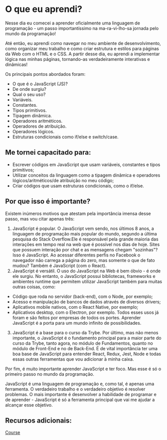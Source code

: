 # O que eu aprendi?

Nesse dia eu comecei a aprender oficialmente uma linguagem de programação - um passo importantíssimo na ma-ra-vi-lho-sa jornada pelo mundo da programação!

Até então, eu aprendi como navegar no meu ambiente de desenvolvimento, como organizar meu trabalho e como criar estrutura e estilos para páginas da Web com o HTML e o CSS. A partir desse dia, eu aprendi a implementar lógica nas minhas páginas, tornando-as verdadeiramente interativas e dinâmicas!

Os principais pontos abordados foram:
- O que é o JavaScript (JS)?
- De onde surgiu?
- Qual o seu uso?
- Variáveis.
- Constantes.
- Tipos primitivos.
- Tipagem dinâmica.
- Operadores aritméticos.
- Operadores de atribuição.
- Operadores lógicos.
- Estruturas condicionais como if/else e switch/case.

## Me tornei capacitado para:

- Escrever códigos em JavaScript que usam variáveis, constantes e tipos primitivos;
- Utilizar conceitos da linguagem como a tipagem dinâmica e operadores lógicos/aritméticos/de atribuição no meu código;
- Criar códigos que usam estruturas condicionais, como o if/else.

## Por que isso é importante?

Existem inúmeros motivos que atestam pela importância imensa desse passo, mas vou citar apenas três:
1. JavaScript é popular. O JavaScript vem sendo, nos últimos 8 anos, a linguagem de programação mais popular do mundo, segundo a última pesquisa do Stack Overflow.Ele é responsável pela grande maioria das interações em tempo real na web que é possível nos dias de hoje. Sites que possuem interação por chat e as mensagens chegam "sozinhas"? Isso é JavaScript. Ao acessar diferentes perfis no Facebook o navegador não carrega a página do zero, mas somente o que de fato mudou? Também é JavaScript (com o React).
2. JavaScript é versátil. O uso do JavaScript na Web é bem óbvio - é onde ele surgiu. No entanto, o JavaScript possui bibliotecas, frameworks e ambientes runtime que permitem utilizar JavaScript também para muitas outras coisas, como:
- Código que roda no servidor (back-end), com o Node, por exemplo;
- Acesso e manipulação de bancos de dados através de diversos drivers;
- Aplicativos mobile nativos, com o React Native, por exemplo;
- Aplicativos desktop, com o Electron, por exemplo.
Todos esses usos já foram e são feitos por empresas de todos os portes. Aprender JavaScript é a porta para um mundo infinito de possibilidades.
3. JavaScript é a base para o curso da Trybe. Por último, mas não menos importante, o JavaScript é o fundamento principal para a maior parte do curso da Trybe, tanto agora, no módulo de Fundamentos, quanto no módulo de Front-End e no de Back-End. É de vital importância ter uma boa base de JavaScript para entender React, Redux, Jest, Node e todas essas outras ferramentas que vou adicionar à minha caixa.

Por fim, é muito importante aprender JavaScript e ter foco. Mas esse é só o primeiro passo no mundo da programação.

JavaScript é uma linguagem de programação e, como tal, é apenas uma ferramenta. O verdadeiro trabalho e o verdadeiro objetivo é resolver problemas. O mais importante é desenvolver a habilidade de programar e de aprender - JavaScript é só a ferramenta principal que vai me ajudar a alcançar esse objetivo.

## Recursos adicionais:

[Course](https://app.betrybe.com/course/fundamentals/introducao-a-javascript-e-logica-de-programacao/javascript-primeiros-passos/33d74e1e-05b9-4ce8-86e3-623c96afe64d/recursos-adicionais-opcional/c5b0d2b6-0193-4bfd-8a4e-00c2f36facfe?use_case=side_bar)
